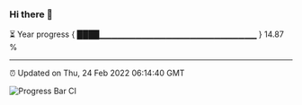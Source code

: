 ### Hi there 👋

⏳ Year progress { ████▁▁▁▁▁▁▁▁▁▁▁▁▁▁▁▁▁▁▁▁▁▁▁▁▁▁ } 14.87 %

---

⏰ Updated on Thu, 24 Feb 2022 06:14:40 GMT

![Progress Bar CI](https://github.com/liununu/liununu/workflows/Progress%20Bar%20CI/badge.svg)
